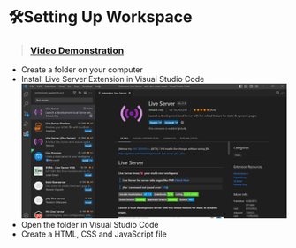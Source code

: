 # 🛠️Setting Up Workspace

> ### [Video Demonstration](https://code.visualstudio.com/)

- Create a folder on your computer
- Install Live Server Extension in Visual Studio Code
![Live Server Extension](../static_files/liveserverextension.png)
- Open the folder in Visual Studio Code
- Create a HTML, CSS and JavaScript file
 
